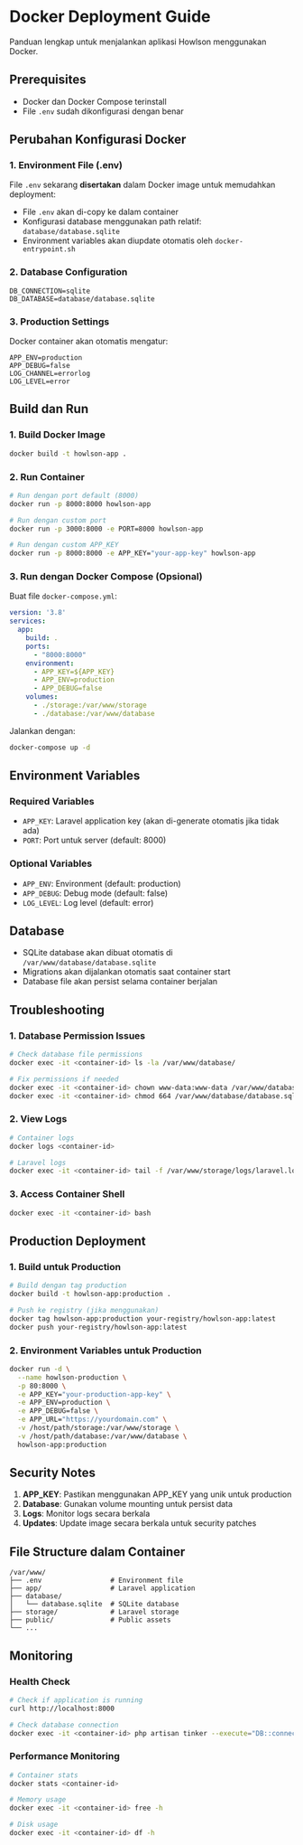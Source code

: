 # Docker Deployment Guide

Panduan lengkap untuk menjalankan aplikasi Howlson menggunakan Docker.

## Prerequisites

- Docker dan Docker Compose terinstall
- File `.env` sudah dikonfigurasi dengan benar

## Perubahan Konfigurasi Docker

### 1. Environment File (.env)

File `.env` sekarang **disertakan** dalam Docker image untuk memudahkan deployment:

- File `.env` akan di-copy ke dalam container
- Konfigurasi database menggunakan path relatif: `database/database.sqlite`
- Environment variables akan diupdate otomatis oleh `docker-entrypoint.sh`

### 2. Database Configuration

```env
DB_CONNECTION=sqlite
DB_DATABASE=database/database.sqlite
```

### 3. Production Settings

Docker container akan otomatis mengatur:

```env
APP_ENV=production
APP_DEBUG=false
LOG_CHANNEL=errorlog
LOG_LEVEL=error
```

## Build dan Run

### 1. Build Docker Image

```bash
docker build -t howlson-app .
```

### 2. Run Container

```bash
# Run dengan port default (8000)
docker run -p 8000:8000 howlson-app

# Run dengan custom port
docker run -p 3000:8000 -e PORT=8000 howlson-app

# Run dengan custom APP_KEY
docker run -p 8000:8000 -e APP_KEY="your-app-key" howlson-app
```

### 3. Run dengan Docker Compose (Opsional)

Buat file `docker-compose.yml`:

```yaml
version: '3.8'
services:
  app:
    build: .
    ports:
      - "8000:8000"
    environment:
      - APP_KEY=${APP_KEY}
      - APP_ENV=production
      - APP_DEBUG=false
    volumes:
      - ./storage:/var/www/storage
      - ./database:/var/www/database
```

Jalankan dengan:

```bash
docker-compose up -d
```

## Environment Variables

### Required Variables

- `APP_KEY`: Laravel application key (akan di-generate otomatis jika tidak ada)
- `PORT`: Port untuk server (default: 8000)

### Optional Variables

- `APP_ENV`: Environment (default: production)
- `APP_DEBUG`: Debug mode (default: false)
- `LOG_LEVEL`: Log level (default: error)

## Database

- SQLite database akan dibuat otomatis di `/var/www/database/database.sqlite`
- Migrations akan dijalankan otomatis saat container start
- Database file akan persist selama container berjalan

## Troubleshooting

### 1. Database Permission Issues

```bash
# Check database file permissions
docker exec -it <container-id> ls -la /var/www/database/

# Fix permissions if needed
docker exec -it <container-id> chown www-data:www-data /var/www/database/database.sqlite
docker exec -it <container-id> chmod 664 /var/www/database/database.sqlite
```

### 2. View Logs

```bash
# Container logs
docker logs <container-id>

# Laravel logs
docker exec -it <container-id> tail -f /var/www/storage/logs/laravel.log
```

### 3. Access Container Shell

```bash
docker exec -it <container-id> bash
```

## Production Deployment

### 1. Build untuk Production

```bash
# Build dengan tag production
docker build -t howlson-app:production .

# Push ke registry (jika menggunakan)
docker tag howlson-app:production your-registry/howlson-app:latest
docker push your-registry/howlson-app:latest
```

### 2. Environment Variables untuk Production

```bash
docker run -d \
  --name howlson-production \
  -p 80:8000 \
  -e APP_KEY="your-production-app-key" \
  -e APP_ENV=production \
  -e APP_DEBUG=false \
  -e APP_URL="https://yourdomain.com" \
  -v /host/path/storage:/var/www/storage \
  -v /host/path/database:/var/www/database \
  howlson-app:production
```

## Security Notes

1. **APP_KEY**: Pastikan menggunakan APP_KEY yang unik untuk production
2. **Database**: Gunakan volume mounting untuk persist data
3. **Logs**: Monitor logs secara berkala
4. **Updates**: Update image secara berkala untuk security patches

## File Structure dalam Container

```
/var/www/
├── .env                 # Environment file
├── app/                 # Laravel application
├── database/
│   └── database.sqlite  # SQLite database
├── storage/             # Laravel storage
├── public/              # Public assets
└── ...
```

## Monitoring

### Health Check

```bash
# Check if application is running
curl http://localhost:8000

# Check database connection
docker exec -it <container-id> php artisan tinker --execute="DB::connection()->getPdo();"
```

### Performance Monitoring

```bash
# Container stats
docker stats <container-id>

# Memory usage
docker exec -it <container-id> free -h

# Disk usage
docker exec -it <container-id> df -h
```